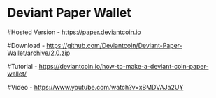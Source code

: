 # Deviant Paper Wallet

#Hosted Version - https://paper.deviantcoin.io

#Download - https://github.com/Deviantcoin/Deviant-Paper-Wallet/archive/2.0.zip

#Tutorial - https://deviantcoin.io/how-to-make-a-deviant-coin-paper-wallet/

#Video - https://www.youtube.com/watch?v=xBMDVAJa2UY
